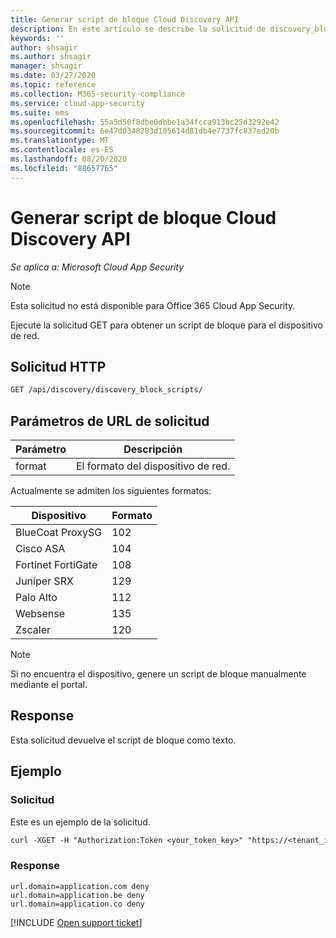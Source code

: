 ```yaml
---
title: Generar script de bloque Cloud Discovery API
description: En este artículo se describe la solicitud de discovery_block_scripts en la API de Cloud Discovery de Cloud App Security.
keywords: ''
author: shsagir
ms.author: shsagir
manager: shsagir
ms.date: 03/27/2020
ms.topic: reference
ms.collection: M365-security-compliance
ms.service: cloud-app-security
ms.suite: ems
ms.openlocfilehash: 55a5d50f8dbe0dbbe1a34fcca913bc25d3292e42
ms.sourcegitcommit: 6e47d0348283d105614d81db4e7737fc837ed20b
ms.translationtype: MT
ms.contentlocale: es-ES
ms.lasthandoff: 08/20/2020
ms.locfileid: "88657765"
---
```

# <a name="generate-block-script---cloud-discovery-api"></a>Generar script de bloque Cloud Discovery API

*Se aplica a: Microsoft Cloud App Security*

> [!NOTE]
> Esta solicitud no está disponible para Office 365 Cloud App Security.

Ejecute la solicitud GET para obtener un script de bloque para el dispositivo de red.

## <a name="http-request"></a>Solicitud HTTP

```rest
GET /api/discovery/discovery_block_scripts/
```

## <a name="request-url-parameters"></a>Parámetros de URL de solicitud

| Parámetro | Descripción |
| --- | --- |
| format | El formato del dispositivo de red. |

Actualmente se admiten los siguientes formatos:

| Dispositivo | Formato |
| --- | --- |
| BlueCoat ProxySG | 102 |
| Cisco ASA | 104 |
| Fortinet FortiGate | 108 |
| Juniper SRX | 129 |
| Palo Alto | 112 |
| Websense | 135 |
| Zscaler | 120 |

> [!NOTE]
> Si no encuentra el dispositivo, genere un script de bloque manualmente mediante el portal.

## <a name="response"></a>Response

Esta solicitud devuelve el script de bloque como texto.

## <a name="example"></a>Ejemplo

### <a name="request"></a>Solicitud

Este es un ejemplo de la solicitud.

```rest
curl -XGET -H "Authorization:Token <your_token_key>" "https://<tenant_id>.<tenant_region>.contoso.com/api/discovery/discovery_block_scripts/?format=102&type=banned"
```

### <a name="response"></a>Response

```text
url.domain=application.com deny
url.domain=application.be deny
url.domain=application.co deny
```

[!INCLUDE [Open support ticket](includes/support.md)]
